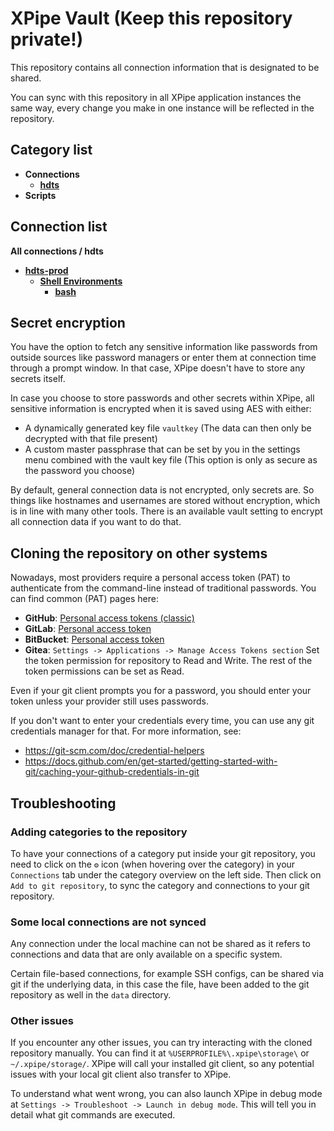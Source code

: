 # XPipe Vault (Keep this repository private!)

This repository contains all connection information that is designated to be shared.

You can sync with this repository in all XPipe application instances the same way, every change you make in one instance will be reflected in the repository. 

## Category list

- **Connections**
  - [**hdts**](categories/c3098abb-1659-4f18-b972-5193ede72d18)
- **Scripts**

## Connection list

**All connections / hdts**

- [**hdts-prod**](stores/2e3ebf94-a29d-4b55-9c7c-978416d96f23)
  - [**Shell Environments**](stores/4d59b269-1678-3add-8821-d1d30062a3e3)
    - [**bash**](stores/0fa37b7c-4d4d-4a4a-bd1f-7395e06c1212)


## Secret encryption

You have the option to fetch any sensitive information like passwords from outside sources like password managers or enter them at connection time through a prompt window. In that case, XPipe doesn't have to store any secrets itself.

In case you choose to store passwords and other secrets within XPipe, all sensitive information is encrypted when it is saved using AES with either:

- A dynamically generated key file `vaultkey` (The data can then only be decrypted with that file present)
- A custom master passphrase that can be set by you in the settings menu combined with the vault key file (This option is only as secure as the password you choose)

By default, general connection data is not encrypted, only secrets are.
So things like hostnames and usernames are stored without encryption, which is in line with many other tools.
There is an available vault setting to encrypt all connection data if you want to do that.

## Cloning the repository on other systems

Nowadays, most providers require a personal access token (PAT) to authenticate from the command-line instead of traditional passwords.
You can find common (PAT) pages here:
- **GitHub**: [Personal access tokens (classic)](https://github.com/settings/tokens)
- **GitLab**: [Personal access token](https://docs.gitlab.com/ee/user/profile/personal_access_tokens.html)
- **BitBucket**: [Personal access token](https://support.atlassian.com/bitbucket-cloud/docs/access-tokens/)
- **Gitea**: `Settings -> Applications -> Manage Access Tokens section`
Set the token permission for repository to Read and Write. The rest of the token permissions can be set as Read.

Even if your git client prompts you for a password, you should enter your token unless your provider still uses passwords.

If you don't want to enter your credentials every time, you can use any git credentials manager for that.
For more information, see:
- https://git-scm.com/doc/credential-helpers
- https://docs.github.com/en/get-started/getting-started-with-git/caching-your-github-credentials-in-git

## Troubleshooting

### Adding categories to the repository

To have your connections of a category put inside your git repository,
you need to click on the `⚙️` icon (when hovering over the category)
in your `Connections` tab under the category overview on the left side.
Then click on `Add to git repository`, to sync the category and connections to your git repository.

### Some local connections are not synced

Any connection under the local machine can not be shared as it refers to connections and data that are only available on a specific system.

Certain file-based connections, for example SSH configs, can be shared via git if the underlying data, in this case the file, have been added to the git repository as well in the `data` directory.

### Other issues

If you encounter any other issues, you can try interacting with the cloned repository manually.
You can find it at `%USERPROFILE%\.xpipe\storage\` or `~/.xpipe/storage/`.
XPipe will call your installed git client, so any potential issues with your local git client also transfer to XPipe.

To understand what went wrong, you can also launch XPipe in debug mode at `Settings -> Troubleshoot -> Launch in debug mode`.
This will tell you in detail what git commands are executed.